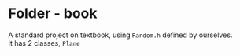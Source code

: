 # Folder - book
A standard project on textbook, using `Random.h` defined by ourselves.  
It has 2 classes, `Plane`